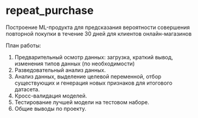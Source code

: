 # repeat_purchase
Построение ML-продукта для предсказания вероятности совершения повторной покупки в течение 30 дней для клиентов онлайн-магазинов

План работы:

  1) Предварительный осмотр данных: загрузка, краткий вывод, изменения типов данных (по необходимости)
  2) Разведовательный анализ данных.
  3) Анализ данных, выделение целевой переменной, отбор существующих и генерация новых признаков для итогового датасета.
  4) Кросс-валидация моделей.
  5) Тестирование лучшей модели на тестовом наборе.
  6) Общие выводы по проекту.
